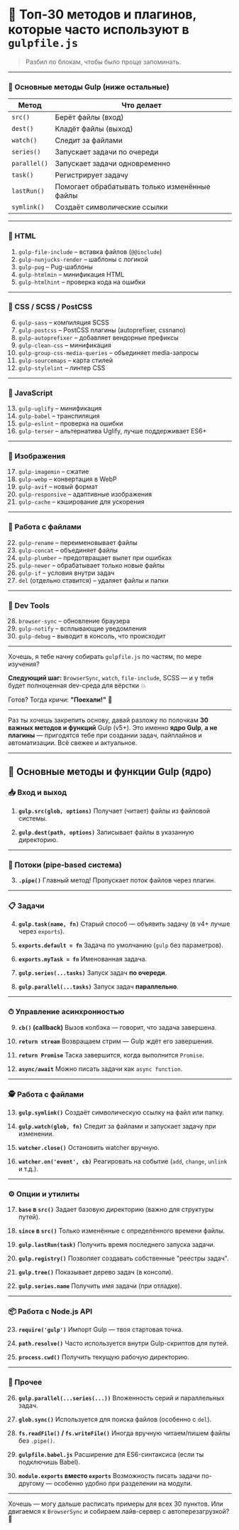 # 🚀 Топ-30 методов и плагинов, которые часто используют в `gulpfile.js`

> Разбил по блокам, чтобы было проще запоминать.

---

### 🔹 Основные методы Gulp (ниже остальные)

| Метод        | Что делает                                    |
| ------------ | --------------------------------------------- |
| `src()`      | Берёт файлы (вход)                            |
| `dest()`     | Кладёт файлы (выход)                          |
| `watch()`    | Следит за файлами                             |
| `series()`   | Запускает задачи по очереди                   |
| `parallel()` | Запускает задачи одновременно                 |
| `task()`     | Регистрирует задачу                           |
| `lastRun()`  | Помогает обрабатывать только изменённые файлы |
| `symlink()`  | Создаёт символические ссылки                  |

---

### 🔹 HTML

1. `gulp-file-include` – вставка файлов (`@@include`)
2. `gulp-nunjucks-render` – шаблоны с логикой
3. `gulp-pug` – Pug-шаблоны
4. `gulp-htmlmin` – минификация HTML
5. `gulp-htmlhint` – проверка кода на ошибки

---

### 🔹 CSS / SCSS / PostCSS

6. `gulp-sass` – компиляция SCSS
7. `gulp-postcss` – PostCSS плагины (autoprefixer, cssnano)
8. `gulp-autoprefixer` – добавляет вендорные префиксы
9. `gulp-clean-css` – минификация
10. `gulp-group-css-media-queries` – объединяет media-запросы
11. `gulp-sourcemaps` – карта стилей
12. `gulp-stylelint` – линтер CSS

---

### 🔹 JavaScript

13. `gulp-uglify` – минификация
14. `gulp-babel` – транспиляция
15. `gulp-eslint` – проверка на ошибки
16. `gulp-terser` – альтернатива Uglify, лучше поддерживает ES6+

---

### 🔹 Изображения

17. `gulp-imagemin` – сжатие
18. `gulp-webp` – конвертация в WebP
19. `gulp-avif` – новый формат
20. `gulp-responsive` – адаптивные изображения
21. `gulp-cache` – кэширование для ускорения

---

### 🔹 Работа с файлами

22. `gulp-rename` – переименовывает файлы
23. `gulp-concat` – объединяет файлы
24. `gulp-plumber` – предотвращает вылет при ошибках
25. `gulp-newer` – обрабатывает только новые файлы
26. `gulp-if` – условия внутри задач
27. `del` (отдельно ставится) – удаляет файлы и папки

---

### 🔹 Dev Tools

28. `browser-sync` – обновление браузера
29. `gulp-notify` – всплывающие уведомления
30. `gulp-debug` – выводит в консоль, что происходит

---

Хочешь, я тебе начну собирать `gulpfile.js` по частям, по мере изучения?

**Следующий шаг:** `BrowserSync`, `watch`, `file-include`, SCSS — и у тебя будет полноценная dev-среда для вёрстки 💥

Готов? Тогда кричи: **"Поехали!"** 🚀

---

Раз ты хочешь закрепить основу, давай разложу по полочкам **30 важных методов и функций** Gulp (v5+). Это именно **ядро Gulp**, **а не плагины** — пригодятся тебе при создании задач, пайплайнов и автоматизации. Всё свежее и актуальное.

---

## 🔧 Основные методы и функции Gulp (ядро)

### 📥 Вход и выход

1. **`gulp.src(glob, options)`**
   Получает (читает) файлы из файловой системы.

2. **`gulp.dest(path, options)`**
   Записывает файлы в указанную директорию.

---

### 🔁 Потоки (pipe-based система)

3. **`.pipe()`**
   Главный метод! Пропускает поток файлов через плагин.

---

### 📋 Задачи

4. **`gulp.task(name, fn)`**
   Старый способ — объявить задачу (в v4+ лучше через `exports`).

5. **`exports.default = fn`**
   Задача по умолчанию (`gulp` без параметров).

6. **`exports.myTask = fn`**
   Именованная задача.

7. **`gulp.series(...tasks)`**
   Запуск задач **по очереди**.

8. **`gulp.parallel(...tasks)`**
   Запуск задач **параллельно**.

---

### ⏱ Управление асинхронностью

9. **`cb()` (callback)**
   Вызов колбэка — говорит, что задача завершена.

10. **`return stream`**
    Возвращаем стрим — Gulp ждёт его завершения.

11. **`return Promise`**
    Таска завершится, когда выполнится `Promise`.

12. **`async/await`**
    Можно писать задачи как `async function`.

---

### 🕵️ Работа с файлами

13. **`gulp.symlink()`**
    Создаёт символическую ссылку на файл или папку.

14. **`gulp.watch(glob, fn)`**
    Следит за файлами и запускает задачу при изменении.

15. **`watcher.close()`**
    Остановить watcher вручную.

16. **`watcher.on('event', cb)`**
    Реагировать на событие (`add`, `change`, `unlink` и т.д.).

---

### ⚙️ Опции и утилиты

17. **`base` в `src()`**
    Задает базовую директорию (важно для структуры путей).

18. **`since` в `src()`**
    Только изменённые с определённого времени файлы.

19. **`gulp.lastRun(task)`**
    Получить время последнего запуска задачи.

20. **`gulp.registry()`**
    Позволяет создавать собственные "реестры задач".

21. **`gulp.tree()`**
    Показывает дерево задач (в консоли).

22. **`gulp.series.name`**
    Получить имя задачи (при отладке).

---

### 📦 Работа с Node.js API

23. **`require('gulp')`**
    Импорт Gulp — твоя стартовая точка.

24. **`path.resolve()`**
    Часто используется внутри Gulp-скриптов для путей.

25. **`process.cwd()`**
    Получить текущую рабочую директорию.

---

### 🧪 Прочее

26. **`gulp.parallel(...series(...))`**
    Вложенность серий и параллельных задач.

27. **`glob.sync()`**
    Используется для поиска файлов (особенно с `del`).

28. **`fs.readFile()` / `fs.writeFile()`**
    Иногда вручную читаем/пишем файлы без `.pipe()`.

29. **`gulpfile.babel.js`**
    Расширение для ES6-синтаксиса (если ты подключишь Babel).

30. **`module.exports` вместо `exports`**
    Возможность писать задачи по-другому — особенно удобно при разделении на модули.

---

Хочешь — могу дальше расписать примеры для всех 30 пунктов.
Или двигаемся к `BrowserSync` и собираем лайв-сервер с автоперезагрузкой? 🚀
